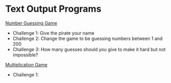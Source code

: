 # Text Output Programs

[Number Guessing Game](https://trinket.io/library/trinkets/920e5a0a8d)
* Challenge 1: Give the pirate your name
* Challenge 2: Change the game to be guessing numbers between 1 and 200
* Challenge 3: How many guesses should you give to make it hard but not impossible?

[Multiplication Game](https://trinket.io/library/trinkets/b91ab2bbc5)
* Challenge 1: 
